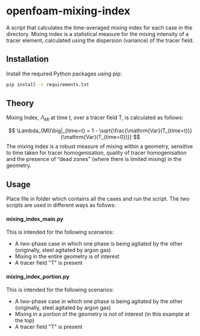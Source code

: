 # openfoam-mixing-index

A script that calculates the time-averaged mixing index for each case in the directory. Mixing index is a statistical measure for the mixing intensity of a tracer element, calculated using the dispersion (variance) of the tracer field.

## Installation

Install the required Python packages using pip:

```bash
pip install -r requirements.txt
```

## Theory
Mixing Index, $\Lambda_{MI}$ at time t, over a tracer field T, is calculated as follows:

$$
\Lambda_{MI}\big|_{time=t} = 1 - \sqrt{\frac{\mathrm{Var}(T_{time=t})}{\mathrm{Var}(T_{time=0})}}
$$
The mixing index is a robust measure of mixing within a geometry, sensitive to time taken for tracer homogenisation, quality of tracer homogenisation and the presence of “dead zones” (where there is limited mixing) in the geometry.

## Usage

Place file in folder which contains all the cases and run the script. The two scripts are used in different ways as follows:

#### mixing_index_main.py
This is intended for the following scenarios:
- A two-phase case in which one phase is being agitated by the other (originally, steel agitated by argon gas)
- Mixing in the entire geometry is of interest
- A tracer field "T" is present

#### mixing_index_portion.py
This is intended for the following scenarios:
- A two-phase case in which one phase is being agitated by the other (originally, steel agitated by argon gas)
- Mixing in a portion of the geometry is not of interest (in this example at the top)
- A tracer field "T" is present



